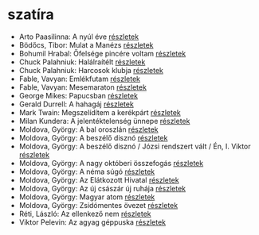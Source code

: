 # szatíra

- Arto Paasilinna: A nyúl éve [részletek](../_details/Arto%20Paasilinna.md#id_634)
- Bödőcs, Tibor: Mulat a Manézs [részletek](../_details/B%C3%B6d%C5%91cs%2C%20Tibor.md#id_1557)
- Bohumil Hrabal: Őfelsége pincére voltam [részletek](../_details/Bohumil%20Hrabal.md#id_446)
- Chuck Palahniuk: Halálraítélt [részletek](../_details/Chuck%20Palahniuk.md#id_1600)
- Chuck Palahniuk: Harcosok klubja [részletek](../_details/Chuck%20Palahniuk.md#id_660)
- Fable, Vavyan: Emlékfutam [részletek](../_details/Fable%2C%20Vavyan.md#id_1163)
- Fable, Vavyan: Mesemaraton [részletek](../_details/Fable%2C%20Vavyan.md#id_1151)
- George Mikes: Papucsban [részletek](../_details/George%20Mikes.md#id_406)
- Gerald Durrell: A hahagáj [részletek](../_details/Gerald%20Durrell.md#id_865)
- Mark Twain: Megszelídítem a kerékpárt [részletek](../_details/Mark%20Twain.md#id_936)
- Milan Kundera: A ​jelentéktelenség ünnepe [részletek](../_details/Milan%20Kundera.md#id_1831)
- Moldova, György: A bal oroszlán [részletek](../_details/Moldova%2C%20Gy%C3%B6rgy.md#id_939)
- Moldova, György: A beszélő disznó [részletek](../_details/Moldova%2C%20Gy%C3%B6rgy.md#id_1382)
- Moldova, György: A beszélő disznó / Józsi rendszert vált / Én, I. Viktor [részletek](../_details/Moldova%2C%20Gy%C3%B6rgy.md#id_938)
- Moldova, György: A nagy októberi összefogás [részletek](../_details/Moldova%2C%20Gy%C3%B6rgy.md#id_1362)
- Moldova, György: A néma súgó [részletek](../_details/Moldova%2C%20Gy%C3%B6rgy.md#id_1384)
- Moldova, György: Az Elátkozott Hivatal [részletek](../_details/Moldova%2C%20Gy%C3%B6rgy.md#id_1365)
- Moldova, György: Az új császár új ruhája [részletek](../_details/Moldova%2C%20Gy%C3%B6rgy.md#id_1397)
- Moldova, György: Magyar atom [részletek](../_details/Moldova%2C%20Gy%C3%B6rgy.md#id_1363)
- Moldova, György: Zsidómentes övezet [részletek](../_details/Moldova%2C%20Gy%C3%B6rgy.md#id_1394)
- Réti, László: Az ellenkező nem [részletek](../_details/R%C3%A9ti%2C%20L%C3%A1szl%C3%B3.md#id_1703)
- Viktor Pelevin: Az agyag géppuska [részletek](../_details/Viktor%20Pelevin.md#id_834)
